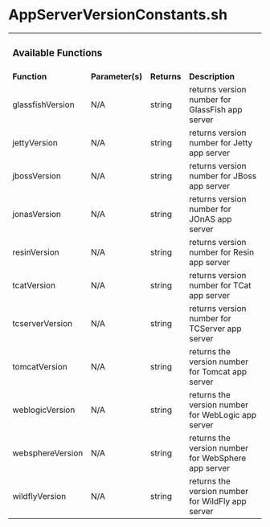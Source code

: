 # AppServerVersionConstants.sh

<table>
	<td colspan="12"><h3>Available Functions</h3></td>
	<tr>
		<td colspan="2"><strong>Function</strong></td>
		<td colspan="3"><strong>Parameter(s)</strong></td>
		<td colspan="3"><strong>Returns</strong></td>
		<td colspan="4"><strong>Description</strong></td>
	</tr>
	<tr>
		<td colspan="2">glassfishVersion</td>
		<td colspan="3">N/A</td>
		<td colspan="3">string</td>
		<td colspan="4">returns version number for GlassFish app server</td>
	</tr>
	<tr>
		<td colspan="2">jettyVersion</td>
		<td colspan="3">N/A</td>
		<td colspan="3">string</td>
		<td colspan="4">returns version number for Jetty app server</td>
	</tr>
	<tr>
		<td colspan="2">jbossVersion</td>
		<td colspan="3">N/A</td>
		<td colspan="3">string</td>
		<td colspan="4">returns version number for JBoss app server</td>
	</tr>
	<tr>
		<td colspan="2">jonasVersion</td>
		<td colspan="3">N/A</td>
		<td colspan="3">string</td>
		<td colspan="4">returns version number for JOnAS app server</td>
	</tr>
	<tr>
		<td colspan="2">resinVersion</td>
		<td colspan="3">N/A</td>
		<td colspan="3">string</td>
		<td colspan="4">returns version number for Resin app server</td>
	</tr>
	<tr>
		<td colspan="2">tcatVersion</td>
		<td colspan="3">N/A</td>
		<td colspan="3">string</td>
		<td colspan="4">returns version number for TCat app server</td>
	</tr>
	<tr>
		<td colspan="2">tcserverVersion</td>
		<td colspan="3">N/A</td>
		<td colspan="3">string</td>
		<td colspan="4">returns version number for TCServer app server</td>
	</tr>
	<tr>
		<td colspan="2">tomcatVersion</td>
		<td colspan="3">N/A</td>
		<td colspan="3">string</td>
		<td colspan="4">returns the version number for Tomcat app server</td>
	</tr>
	<tr>
		<td colspan="2">weblogicVersion</td>
		<td colspan="3">N/A</td>
		<td colspan="3">string</td>
		<td colspan="4">returns the version number for WebLogic app server</td>
	</tr>
	<tr>
		<td colspan="2">websphereVersion</td>
		<td colspan="3">N/A</td>
		<td colspan="3">string</td>
		<td colspan="4">returns the version number for WebSphere app server</td>
	</tr>
	<tr>
		<td colspan="2">wildflyVersion</td>
		<td colspan="3">N/A</td>
		<td colspan="3">string</td>
		<td colspan="4">returns the version number for WildFly app server</td>
	</tr>
</table>